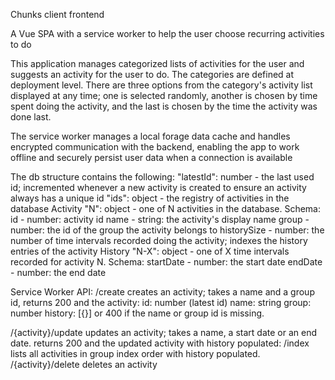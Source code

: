 Chunks client frontend

A Vue SPA with a service worker to help the user choose recurring activities to do

This application manages categorized lists of activities for the user and suggests an activity for the user to do. The categories are defined at deployment level. There are three options from the category's activity list displayed at any time; one is selected randomly, another is chosen by time spent doing the activity, and the last is chosen by the time the activity was done last.


The service worker manages a local forage data cache and handles encrypted communication with the backend, enabling the app to work offline and securely persist user data when a connection is available

The db structure contains the following:
"latestId": number - the last used id; incremented whenever a new activity is created to ensure an activity always has a unique id
"ids": object - the registry of activities in the database
Activity "N": object - one of N activities in the database. Schema:
    id          - number: activity id
    name        - string: the activity's display name
    group       - number: the id of the group the activity belongs to
    historySize - number: the number of time intervals recorded doing the activity; indexes the history entries of the activity
History "N-X": object - one of X time intervals recorded for activity N. Schema:
    startDate   - number: the start date
    endDate     - number: the end date

Service Worker API:
/create                 creates an activity; takes a name and a group id, returns 200 and the activity:
    id: number (latest id) 
    name: string 
    group: number 
    history: [{}]
or 400 if the name or group id is missing.

/{activity}/update      updates an activity; takes a name, a start date or an end date. returns 200 and the updated activity with history populated:
/index                  lists all activities in group index order with history populated.
/{activity}/delete      deletes an activity